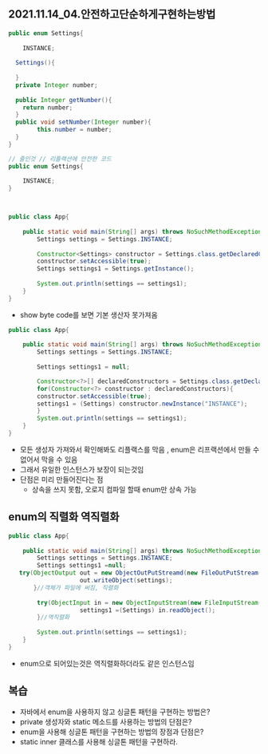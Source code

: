 ## 2021.11.14_04.안전하고단순하게구현하는방법

```java
public enum Settings{
    
  	INSTANCE;
    
  Settings(){
	
  }
  private Integer number;
  
  public Integer getNumber(){
    return number;
  }
  public void setNumber(Integer number){
        this.number = number;
  }
}

// 줄인것 // 리플랙션에 안전한 코드
public enum Settings{
    
  	INSTANCE;
}



public class App{
    
    public static void main(String[] args) throws NoSuchMethodException{
        Settings settings = Settings.INSTANCE;
        
        Constructor<Settings> constructor = Settings.class.getDeclaredConstructor();
        constructor.setAccessible(true);
        Settings settings1 = Settings.getInstance();
        
       	System.out.println(settings == settings1);
    }   
}
```

- show byte code를 보면 기본 생산자 못가져옴

```java
public class App{
    
    public static void main(String[] args) throws NoSuchMethodException{
        Settings settings = Settings.INSTANCE;
      
      	Settings settings1 = null;

        Constructor<?>[] declaredConstructors = Settings.class.getDeclaredConstructors();
      	for(Constructor<?> constructor : declaredConstructors){
        constructor.setAccessible(true);
        settings1 = (Settings) constructor.newInstance("INSTANCE");
        }        
       	System.out.println(settings == settings1);
    }   
}
```

- 모든 생성자 가져와서 확인해봐도 리플랙스를 막음 , enum은 리프랙션에서 만들 수 없어서 막을 수 있음
- 그래서 유일한 인스턴스가 보장이 되는것임
- 단점은 미리 만들어진다는 점
  - 상속을 쓰지 못함, 오로지 컴파일 할때 enum만 상속 가능

## enum의 직렬화 역직렬화

```java
public class App{
    
    public static void main(String[] args) throws NoSuchMethodException{
        Settings settings = Settings.INSTANCE;
      	Settings settings1 =null;
   try(ObjectOutput out = new ObjectOutPutStreamd(new FileOutPutStream("settings.obj"))){
					out.writeObject(settings);
       }//객체가 파일에 써짐, 직렬화
        
        try(ObjectInput in = new ObjectInputStream(new FileInputStream("settings.obj"))){
					settings1 =(Settings) in.readObject();
        }//역직렬화
        
       	System.out.println(settings == settings1);
    }   
}
```

- enum으로 되어있는것은 역직렬화하더라도 같은 인스턴스임

## 복습

- 자바에서 enum을 사용하지 않고 싱글톤 패턴을 구현하는 방법은?
- private 생성자와 static 메소드를 사용하는 방법의 단점은?
- enum을 사용해 싱글톤 패턴을 구현하는 방법의 장점과 단점은?
- static inner 클래스를 사용해 싱글톤 패턴을 구현하라.

